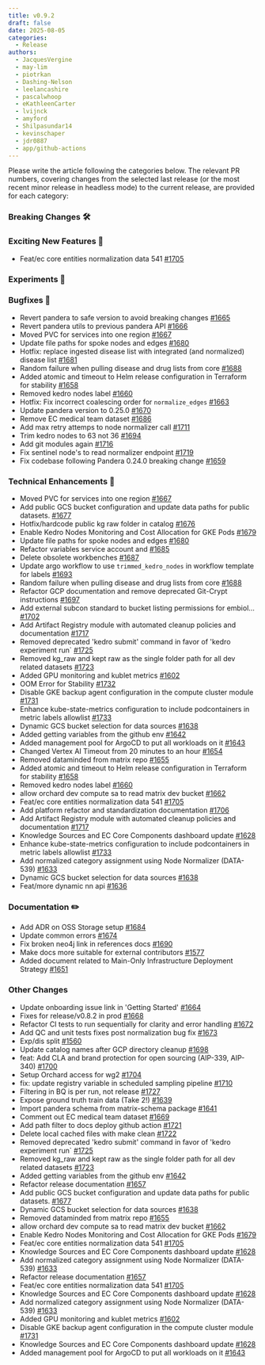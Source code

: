 ```yaml
---
title: v0.9.2
draft: false
date: 2025-08-05
categories:
  - Release
authors:
  - JacquesVergine
  - may-lim
  - piotrkan
  - Dashing-Nelson
  - leelancashire
  - pascalwhoop
  - eKathleenCarter
  - lvijnck
  - amyford
  - Shilpasundar14
  - kevinschaper
  - jdr0887
  - app/github-actions
---
```

Please write the article following the categories below. The relevant PR numbers, covering changes from the selected last release (or the most recent minor release in headless mode) to the current release, are provided for each category:

### Breaking Changes 🛠
### Exciting New Features 🎉
- Feat/ec core entities normalization data 541 [#1705](https://github.com/everycure-org/matrix/pull/1705)
### Experiments 🧪
### Bugfixes 🐛
- Revert pandera to safe version to avoid breaking changes [#1665](https://github.com/everycure-org/matrix/pull/1665)
- Revert pandera utils to previous pandera API [#1666](https://github.com/everycure-org/matrix/pull/1666)
- Moved PVC for services into one region [#1667](https://github.com/everycure-org/matrix/pull/1667)
- Update file paths for spoke nodes and edges [#1680](https://github.com/everycure-org/matrix/pull/1680)
- Hotfix: replace ingested disease list with integrated (and normalized) disease list [#1681](https://github.com/everycure-org/matrix/pull/1681)
- Random failure when pulling disease and drug lists from core [#1688](https://github.com/everycure-org/matrix/pull/1688)
- Added atomic and timeout to Helm release configuration in Terraform for stability [#1658](https://github.com/everycure-org/matrix/pull/1658)
- Removed kedro nodes label [#1660](https://github.com/everycure-org/matrix/pull/1660)
- Hotfix: Fix incorrect coalescing order for `normalize_edges` [#1663](https://github.com/everycure-org/matrix/pull/1663)
- Update pandera version to 0.25.0 [#1670](https://github.com/everycure-org/matrix/pull/1670)
- Remove EC medical team dataset [#1686](https://github.com/everycure-org/matrix/pull/1686)
- Add max retry attemps to node normalizer call [#1711](https://github.com/everycure-org/matrix/pull/1711)
- Trim kedro nodes to 63 not 36 [#1694](https://github.com/everycure-org/matrix/pull/1694)
- Add git modules again [#1716](https://github.com/everycure-org/matrix/pull/1716)
- Fix sentinel node's to read normalizer endpoint [#1719](https://github.com/everycure-org/matrix/pull/1719)
- Fix codebase following Pandera 0.24.0 breaking change [#1659](https://github.com/everycure-org/matrix/pull/1659)
### Technical Enhancements 🧰
- Moved PVC for services into one region [#1667](https://github.com/everycure-org/matrix/pull/1667)
- Add public GCS bucket configuration and update data paths for public datasets. [#1677](https://github.com/everycure-org/matrix/pull/1677)
- Hotfix/hardcode public kg raw folder in catalog [#1676](https://github.com/everycure-org/matrix/pull/1676)
- Enable Kedro Nodes Monitoring and Cost Allocation for GKE Pods [#1679](https://github.com/everycure-org/matrix/pull/1679)
- Update file paths for spoke nodes and edges [#1680](https://github.com/everycure-org/matrix/pull/1680)
- Refactor variables service account and [#1685](https://github.com/everycure-org/matrix/pull/1685)
- Delete obsolete workbenches [#1687](https://github.com/everycure-org/matrix/pull/1687)
- Update argo workflow to use `trimmed_kedro_nodes` in workflow template for labels [#1693](https://github.com/everycure-org/matrix/pull/1693)
- Random failure when pulling disease and drug lists from core [#1688](https://github.com/everycure-org/matrix/pull/1688)
- Refactor GCP documentation and remove deprecated Git-Crypt instructions [#1697](https://github.com/everycure-org/matrix/pull/1697)
- Add external subcon standard to bucket listing permissions for embiol… [#1702](https://github.com/everycure-org/matrix/pull/1702)
- Add Artifact Registry module with automated cleanup policies and documentation [#1717](https://github.com/everycure-org/matrix/pull/1717)
- Removed deprecated 'kedro submit' command in favor of 'kedro experiment run` [#1725](https://github.com/everycure-org/matrix/pull/1725)
- Removed kg_raw and kept raw as the single folder path for all dev related datasets [#1723](https://github.com/everycure-org/matrix/pull/1723)
- Added GPU monitoring and kublet metrics [#1602](https://github.com/everycure-org/matrix/pull/1602)
- OOM Error for Stability [#1732](https://github.com/everycure-org/matrix/pull/1732)
- Disable GKE backup agent configuration in the compute cluster module [#1731](https://github.com/everycure-org/matrix/pull/1731)
- Enhance kube-state-metrics configuration to include podcontainers in metric labels allowlist [#1733](https://github.com/everycure-org/matrix/pull/1733)
- Dynamic GCS bucket selection for data sources [#1638](https://github.com/everycure-org/matrix/pull/1638)
- Added getting variables from the github env [#1642](https://github.com/everycure-org/matrix/pull/1642)
- Added management pool for ArgoCD to put all workloads on it [#1643](https://github.com/everycure-org/matrix/pull/1643)
- Changed Vertex AI Timeout from 20 minutes to an hour [#1654](https://github.com/everycure-org/matrix/pull/1654)
- Removed dataminded from matrix repo [#1655](https://github.com/everycure-org/matrix/pull/1655)
- Added atomic and timeout to Helm release configuration in Terraform for stability [#1658](https://github.com/everycure-org/matrix/pull/1658)
- Removed kedro nodes label [#1660](https://github.com/everycure-org/matrix/pull/1660)
- allow orchard dev compute sa to read matrix dev bucket [#1662](https://github.com/everycure-org/matrix/pull/1662)
- Feat/ec core entities normalization data 541 [#1705](https://github.com/everycure-org/matrix/pull/1705)
- Add platform refactor and standardization documentation [#1706](https://github.com/everycure-org/matrix/pull/1706)
- Add Artifact Registry module with automated cleanup policies and documentation [#1717](https://github.com/everycure-org/matrix/pull/1717)
- Knowledge Sources and EC Core Components dashboard update [#1628](https://github.com/everycure-org/matrix/pull/1628)
- Enhance kube-state-metrics configuration to include podcontainers in metric labels allowlist [#1733](https://github.com/everycure-org/matrix/pull/1733)
- Add normalized category assignment using Node Normalizer (DATA-539) [#1633](https://github.com/everycure-org/matrix/pull/1633)
- Dynamic GCS bucket selection for data sources [#1638](https://github.com/everycure-org/matrix/pull/1638)
- Feat/more dynamic nn api [#1636](https://github.com/everycure-org/matrix/pull/1636)
### Documentation ✏️
- Add ADR on OSS Storage setup [#1684](https://github.com/everycure-org/matrix/pull/1684)
- Update common errors [#1674](https://github.com/everycure-org/matrix/pull/1674)
- Fix broken neo4j link in references docs [#1690](https://github.com/everycure-org/matrix/pull/1690)
- Make docs more suitable for external contributors [#1577](https://github.com/everycure-org/matrix/pull/1577)
- Added document related to Main-Only Infrastructure Deployment Strategy [#1651](https://github.com/everycure-org/matrix/pull/1651)
### Other Changes
- Update onboarding issue link in 'Getting Started' [#1664](https://github.com/everycure-org/matrix/pull/1664)
- Fixes for release/v0.8.2 in prod [#1668](https://github.com/everycure-org/matrix/pull/1668)
- Refactor CI tests to run sequentially for clarity and error handling [#1672](https://github.com/everycure-org/matrix/pull/1672)
- Add QC and unit tests fixes post normalization bug fix [#1673](https://github.com/everycure-org/matrix/pull/1673)
- Exp/dis split [#1560](https://github.com/everycure-org/matrix/pull/1560)
- Update catalog names after GCP directory cleanup [#1698](https://github.com/everycure-org/matrix/pull/1698)
- feat: Add CLA and brand protection for open sourcing (AIP-339, AIP-340) [#1700](https://github.com/everycure-org/matrix/pull/1700)
- Setup Orchard access for wg2 [#1704](https://github.com/everycure-org/matrix/pull/1704)
- fix: update registry variable in scheduled sampling pipeline [#1710](https://github.com/everycure-org/matrix/pull/1710)
- Filtering in BQ is per run, not release [#1727](https://github.com/everycure-org/matrix/pull/1727)
- Expose ground truth train data (Take 2!) [#1639](https://github.com/everycure-org/matrix/pull/1639)
- Import pandera schema from matrix-schema package [#1641](https://github.com/everycure-org/matrix/pull/1641)
- Comment out EC medical team dataset [#1669](https://github.com/everycure-org/matrix/pull/1669)
- Add path filter to docs deploy github action [#1721](https://github.com/everycure-org/matrix/pull/1721)
- Delete local cached files with make clean [#1722](https://github.com/everycure-org/matrix/pull/1722)
- Removed deprecated 'kedro submit' command in favor of 'kedro experiment run` [#1725](https://github.com/everycure-org/matrix/pull/1725)
- Removed kg_raw and kept raw as the single folder path for all dev related datasets [#1723](https://github.com/everycure-org/matrix/pull/1723)
- Added getting variables from the github env [#1642](https://github.com/everycure-org/matrix/pull/1642)
- Refactor release documentation [#1657](https://github.com/everycure-org/matrix/pull/1657)
- Add public GCS bucket configuration and update data paths for public datasets. [#1677](https://github.com/everycure-org/matrix/pull/1677)
- Dynamic GCS bucket selection for data sources [#1638](https://github.com/everycure-org/matrix/pull/1638)
- Removed dataminded from matrix repo [#1655](https://github.com/everycure-org/matrix/pull/1655)
- allow orchard dev compute sa to read matrix dev bucket [#1662](https://github.com/everycure-org/matrix/pull/1662)
- Enable Kedro Nodes Monitoring and Cost Allocation for GKE Pods [#1679](https://github.com/everycure-org/matrix/pull/1679)
- Feat/ec core entities normalization data 541 [#1705](https://github.com/everycure-org/matrix/pull/1705)
- Knowledge Sources and EC Core Components dashboard update [#1628](https://github.com/everycure-org/matrix/pull/1628)
- Add normalized category assignment using Node Normalizer (DATA-539) [#1633](https://github.com/everycure-org/matrix/pull/1633)
- Refactor release documentation [#1657](https://github.com/everycure-org/matrix/pull/1657)
- Feat/ec core entities normalization data 541 [#1705](https://github.com/everycure-org/matrix/pull/1705)
- Knowledge Sources and EC Core Components dashboard update [#1628](https://github.com/everycure-org/matrix/pull/1628)
- Add normalized category assignment using Node Normalizer (DATA-539) [#1633](https://github.com/everycure-org/matrix/pull/1633)
- Added GPU monitoring and kublet metrics [#1602](https://github.com/everycure-org/matrix/pull/1602)
- Disable GKE backup agent configuration in the compute cluster module [#1731](https://github.com/everycure-org/matrix/pull/1731)
- Knowledge Sources and EC Core Components dashboard update [#1628](https://github.com/everycure-org/matrix/pull/1628)
- Added management pool for ArgoCD to put all workloads on it [#1643](https://github.com/everycure-org/matrix/pull/1643)
